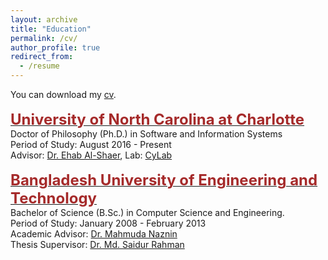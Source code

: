 ```yaml
---
layout: archive
title: "Education"
permalink: /cv/
author_profile: true
redirect_from:
  - /resume
---
```


You can download my [cv](../files/Md_Mazharul_Islam_resume.pdf).
<br/><br/>
    <span style="color:black; font-size:17px"><b><a href="https://cci.uncc.edu/departments/software-and-information-systems-sis" target="_blank"><font color="brown" size="5">University of North Carolina at Charlotte</font></a></b></span><br/>
    Doctor of Philosophy (Ph.D.) in Software and Information Systems <br/>
    Period of Study: August 2016 - Present <br/>
    Advisor: <a href="https://engineering.cmu.edu/directory/bios/al-shaer-ehab.html" target="_blank">Dr. Ehab Al-Shaer</a>, Lab: <a href="https://www.cylab.cmu.edu/index.html" target="_blank">CyLab</a> <br/>
<br/>
    <span style="color:black; font-size:17px"><b><a href="http://cse.buet.ac.bd" target="_blank"><font color="brown" size="5">Bangladesh University of Engineering and Technology</font></a></b></span><br/>
    Bachelor of Science (B.Sc.) in Computer Science and Engineering. <br/>
    Period of Study: January 2008 - February 2013 <br/>
    Academic Advisor: <a href="http://cse.buet.ac.bd/faculty/facdetail.php?id=mahmudanaznin" target="_blank">Dr. Mahmuda Naznin</a> <br/>
    Thesis Supervisor: <a href="http://saidurrahman.buet.ac.bd/" target="_blank">Dr. Md. Saidur Rahman</a> <br/>
<br/>
